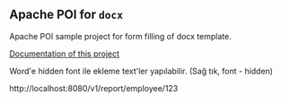## Apache POI for `docx`

Apache POI sample project for form filling of docx template.

[Documentation of this project](https://isurunuwanthilaka.github.io/engineering/2020/10/17/apache-poi)


Word'e hidden font ile ekleme text'ler yapılabilir.  (Sağ tık, font - hidden)

http://localhost:8080/v1/report/employee/123